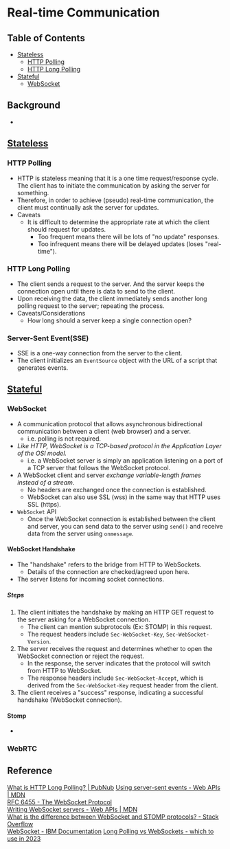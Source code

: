 # Real-time Communication

## Table of Contents
- [Stateless](#stateless)
  - [HTTP Polling](#http-polling)
  - [HTTP Long Polling](#http-long-polling)
- [Stateful](#stateful)
  - [WebSocket](#websocket)

## Background
- 

## [Stateless](https://github.com/Kakamotobi/Learned/blob/main/Computer%20Network/Stateless-Stateful-Connections.md#stateless-connection)
### HTTP Polling
- HTTP is stateless meaning that it is a one time request/response cycle. The client has to initiate the communication by asking the server for something.
- Therefore, in order to achieve (pseudo) real-time communication, the client must continually ask the server for updates.
- Caveats
  - It is difficult to determine the appropriate rate at which the client should request for updates.
    - Too frequent means there will be lots of "no update" responses.
    - Too infrequent means there will be delayed updates (loses "real-time").
### HTTP Long Polling
- The client sends a request to the server. And the server keeps the connection open until there is data to send to the client.
- Upon receiving the data, the client immediately sends another long polling request to the server; repeating the process.
- Caveats/Considerations
  - How long should a server keep a single connection open?
### Server-Sent Event(SSE)
- SSE is a one-way connection from the server to the client.
- The client initializes an `EventSource` object with the URL of a script that generates events.

## [Stateful](https://github.com/Kakamotobi/Learned/blob/main/Computer%20Network/Stateless-Stateful-Connections.md#stateful-connection)
### WebSocket
- A communication protocol that allows asynchronous bidirectional communication between a client (web browser) and a server.
  - i.e. polling is not required.
- _Like HTTP, WebSocket is a TCP-based protocol in the Application Layer of the OSI model._
  - i.e. a WebSocket server is simply an application listening on a port of a TCP server that follows the WebSocket protocol.
- A WebSocket client and server _exchange variable-length frames instead of a stream_.
  - No headers are exchanged once the connection is established.
  - WebSocket can also use SSL (wss) in the same way that HTTP uses SSL (https).
- `WebSocket` API
  - Once the WebSocket connection is established between the client and server, you can send data to the server using `send()` and receive data from the server using `onmessage`.
#### WebSocket Handshake
- The "handshake" refers to the bridge from HTTP to WebSockets.
  - Details of the connection are checked/agreed upon here.
- The server listens for incoming socket connections.
##### Steps
1) The client initiates the handshake by making an HTTP GET request to the server asking for a WebSocket connection.
    - The client can mention subprotocols (Ex: STOMP) in this request.
    - The request headers include `Sec-WebSocket-Key`, `Sec-WebSocket-Version`.
2) The server receives the request and determines whether to open the WebSocket connection or reject the request.
    - In the response, the server indicates that the protocol will switch from HTTP to WebSocket.
    - The response headers include `Sec-WebSocket-Accept`, which is derived from the `Sec-WebSocket-Key` request header from the client.
3) The client receives a "success" response, indicating a successful handshake (WebSocket connection).


#### Stomp
- 









### WebRTC



## Reference
[What is HTTP Long Polling? | PubNub](https://www.pubnub.com/blog/http-long-polling/)
[Using server-sent events - Web APIs | MDN](https://developer.mozilla.org/en-US/docs/Web/API/Server-sent_events/Using_server-sent_events)  
[RFC 6455 - The WebSocket Protocol](https://datatracker.ietf.org/doc/rfc6455/?include_text=1)  
[Writing WebSocket servers - Web APIs | MDN](https://developer.mozilla.org/en-US/docs/Web/API/WebSockets_API/Writing_WebSocket_servers)  
[What is the difference between WebSocket and STOMP protocols? - Stack Overflow](https://stackoverflow.com/questions/40988030/what-is-the-difference-between-websocket-and-stomp-protocols)  
[WebSocket - IBM Documentation](https://www.ibm.com/docs/en/was/9.0.5?topic=applications-websocket)
[Long Polling vs WebSockets - which to use in 2023](https://ably.com/blog/websockets-vs-long-polling)



